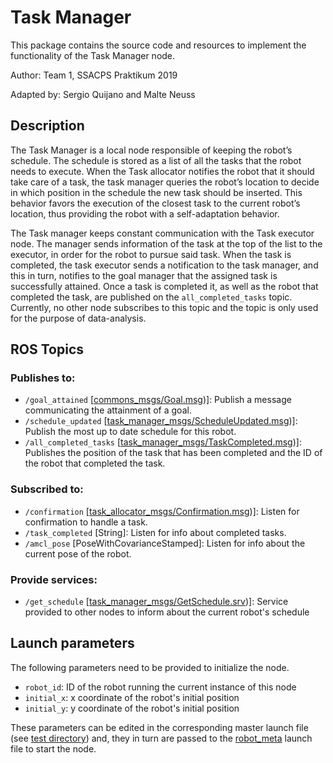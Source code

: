 # Task Manager
This package contains the source code and resources to implement the functionality of the Task Manager node.

Author: Team 1, SSACPS Praktikum 2019

Adapted by: Sergio Quijano and Malte Neuss

## Description
The Task Manager is a local node responsible of keeping the robot’s schedule. The schedule is stored as a list of all the tasks that the robot needs to execute. When the Task allocator notifies the robot that it should take care of a task, the task manager queries the robot’s location to decide in which position in the schedule the new task should be inserted. This behavior favors the execution of the closest task to the current robot’s location, thus providing the robot with a self-adaptation behavior.

The Task manager keeps constant communication with the Task executor node. The manager sends information of the task at the top of the list to the executor, in order for the robot to pursue said task. When the task is completed, the task executor sends a notification to the task manager, and this in turn, notifies to the goal manager that the assigned task is successfully attained. Once a task is completed it, as well as the robot that completed the task, are published on the `all_completed_tasks` topic. Currently, no other node subscribes to this topic and the topic is only used for the purpose of data-analysis.

## ROS Topics
### Publishes to:
* `/goal_attained` [[commons_msgs/Goal.msg](/ros/src/commons_msgs/msg/Goal.msg))]: Publish a message communicating the attainment of a goal.
* `/schedule_updated` [[task_manager_msgs/ScheduleUpdated.msg](/ros/src/task_manager_msgs/msg/ScheduleUpdated.msg))]: Publish the most up to date schedule for this robot.
* `/all_completed_tasks` [[task_manager_msgs/TaskCompleted.msg](/ros/src/task_manager_msgs/msg/TaskCompleted.msg))]: Publishes the position of the task that has been completed and the ID of the robot that completed the task.

### Subscribed to:
* `/confirmation` [[task_allocator_msgs/Confirmation.msg](/ros/src/task_allocator_msgs/msg/Confirmation.msg))]: Listen for confirmation to handle a task.
* `/task_completed` [String]: Listen for info about completed tasks.
* `/amcl_pose` [PoseWithCovarianceStamped]: Listen for info about the current pose of the robot.

### Provide services:
* `/get_schedule` [[task_manager_msgs/GetSchedule.srv](/ros/src/task_manager_msgs/srv/GetSchedule.srv))]: Service provided to other nodes to inform about the current robot's schedule

## Launch parameters
The following parameters need to be provided to initialize the node.  
* `robot_id`: ID of the robot running the current instance of this node
* `initial_x`: x coordinate of the robot's initial position
* `initial_y`: y coordinate of the robot's initial position

These parameters can be edited in the corresponding master launch file (see [test directory](/ros/test)) and, they in turn are passed to the [robot_meta](/ros/src/robot_meta/launch/robot_meta.launch) launch file to start the node.  


